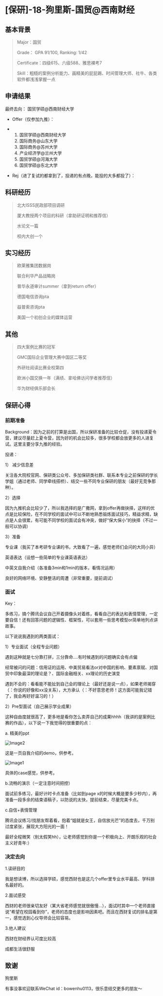 # [保研]-18-狗里斯-国贸@西南财经

## **基本背景**

> Major：国贸
>
> Grade： GPA 91/100, Ranking: 1/42
>
> Certificate：四级615、六级588、雅思裸考7
>
> Skill：粗糙的案例分析能力、画精美的屁屁踢、时间管理大师、社牛、各类软件都浅浅掌握一点

## **申请结果**

最终去向： 国贸学硕@西南财经大学

- Offer（仅参加九推）：

- 1. 国贸学硕@西南财经大学
  2. 国际商务@山东大学
  3. 国际商务@苏州大学
  4. 产业经济学@兰州大学
  5. 国贸学硕@河海大学
  6. 国贸学硕@东北大学

- Rej（进了复试的都拿到了，投递的有点晚，能投的大多都投了）：

## **科研经历**

> 北大ISSS民政部项目调研
>
> 厦大教授两个项目的科研（拿助研证明和推荐信）
>
> 水论文一篇
>
> 校内大创一个

## **实习经历**

> 欧莱雅集团数据岗
>
> 联合利华产品战略岗
>
> 普华永道审计summer（拿到return offer）
>
> 德国电信咨询pta
>
> 益普索咨询pta
>
> 美国一个初创企业的媒体运营

## **其他**

> 四大案例比赛的冠军
>
> GMC国际企业管理大赛中国区二等奖
>
> 外研社阅读比赛全校第四
>
> 欧洲小国交换一年（满绩、拿哈佛访问学者推荐信）
>
> 华为财经俱乐部会长

## **保研心得**

### **前期准备**

Background：因为之前的打算是出国，所以保研准备的比较仓促，没有投递夏令营，建议尽量赶上夏令营，因为好的机会比较多，很多学校都会放更多的人进复试。这里主要分享九推的经验。

投递：

1）  减少信息差

关注各大院校官网、保研类公众号、多加保研类社群、联系本专业之前保研的学长学姐（通过老师、同学牵线搭桥）、结交一些不同专业保研的朋友（最好无竞争那种）。

2）选择

因为九推机会比较少了，所以我选择的是广撒网，拿到offer再做抉择，这样的优点是比较保险，在不同学校的面试中可以不断地熟悉锻炼面试技巧，精益求精，缺点是人会很累，有可能不同学校的面试会有冲突，做好“保大保小”的抉择（不过一般可以协调）

3）准备

专业课（我买了本考研专业课的书，大致看了一遍，感觉老师们会问的大同小异）

英语表达（设想一些简单的专业课英语表达）

中英文自我介绍（各准备3min和1min的版本，看情况运用）

良好的网络环境、安静整洁的周遭（非常重要，提前调试）

### **面试**

Key：

多练习，搞个腾讯会议自己开着摄像头对着练，看看自己的表达和表情管理，一定要自信！还有回答问题的逻辑性、框架性，可以套用一些思考模型or简单地列点讲故事。

以下说说我遇到的两类面试：

1）专业面试（全程专业问题）

遇到这种就是七分靠打拼，三分靠命….有时候遇到的问题确实会有点偏

经常被问的问题：信用证的运用、中美贸易看法or对中国的影响、要素禀赋、对国贸中印象最深的理论是？、国际金融相关、xx理论的历史演变

遇到不会的：看看能不能扯到自己会的理论上（最好还是说一点），如果老师揭穿（：你说的好像和xx没关系），大方承认（：不好意思老师！这方面可能我记错了，我会再好好温习的！）

2）Pre型面试（自己展示学业成果）

这种自由度就很高了，更多地是看你怎么卖弄自己的成果hhhh（我讲的是案例比赛的作品），以下说一下我觉得的很重要的点：

a. 精美的ppt

![Image2](https://github.com/paulzrq/Ecust-Leap/blob/main/4%E4%BF%9D%E7%A0%94/Image/Image2.png)

这是一页自我介绍的demo，供参考。

![Image1](https://github.com/paulzrq/Ecust-Leap/blob/main/4保研/Image/image1.png)

具体的case感觉，供参考。

b.流畅的演示（一定注意时间把控）

面试前多练习，最好计时卡点准备（比如到page x的时候大概是要多少秒内），再准备一段多余的结束语稿子，以防说的太快，提前结束，尽量完美卡点。

c.自信+表情管理

腾讯会议练习/找朋友帮着看，抱着“姐就是女王，自信放光芒”的态度去，千万别过度紧张，展现大方阳光的一面！

最好全程微笑（别太假笑hh），让老师感觉到你是一个积极向上、开朗乐观的社会主义好青年:）

### **决定去向**

1.读研目的

我是想读博，所以选择学硕，感觉西财也是这几个offer里专业水平最高、学科排名最好的。

2.面试感受

西财的老师很亲切友好（某大省老师感觉就很傲慢…），面试时其中一个老师直接说“希望在校园看到你”，老师的态度也是影响因素吧。而且在西财复试的排名是第一，感觉选到心仪导师会比较容易。

3.他人建议

西财在财经界认可度比较高

成都生活很舒服

## **致谢**

狗里斯

有事没事欢迎联系WeChat id：bowenhu0113，很乐意结交更多的朋友～

 